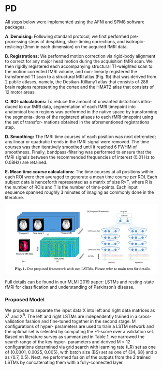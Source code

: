 # PD
All steps below were implemented using the AFNI and SPM8 software packages. 

**A. Denoising:** Following standard protocol, we first performed pre-processing steps of despiking, slice-timing corrections, and isotropic-reslicing (3mm in each dimension) on the acquired fMRI data.

**B. Registrations:** We performed motion correction via rigid-body alignment to correct for any major head motion during the acquisition fMRI scan. We then rigidly registered each accompanying structural T1-weighted scan to the motion corrected fMRI volume, and non-linearly registered the transformed T1 scan to a structural MRI atlas (Fig. 1b) that was derived from 2 public atlases, namely, the Desikan-Killiany1 atlas that consists of 288 brain regions representing the cortex and the HMAT2 atlas that consists of 12 motor areas.

**C. ROI-calculations:** To reduce the amount of unwanted distortions intro- duced to our fMRI data, segmentation of each fMRI timepoint into anatomical brain regions was performed in the native space by transforming the segmenta- tions of the registered atlases to each fMRI timepoint using the set of transfor- mations obtained in the aforementioned registrations step.

**D. Smoothing:** The fMRI time courses of each position was next detrended; any linear or quadratic trends in the fMRI signal were removed. The time courses was then iteratively smoothed until it reached 6 FWHM of smoothness. Finally, bandpass-filtering was performed to ensure that the fMRI signals between the recommended frequencies of interest (0.01 Hz to 0.08Hz) are retained.

**E. Mean time course calculations:** The time courses at all positions within each ROI were then averaged to generate a mean time course per ROI. Each subject data is henceforth represented as a matrix of size R×T, where R is the number of ROIs and T is the number of time-points. Each input sequence spanned roughly 3 minutes of imaging as commonly done in the literature.


![ Network ](network.png)

Full details can be found in our MLMI 2019 paper:
LSTMs and resting-state fMRI for classification and understanding of Parkinson’s disease.

### Proposed Model ###
We propose to separate the input data X into left and right data matrices as X<sup>L</sup> and X<sup>R</sup>. The left and right LSTMs are independently trained in a cross-validation fashion and fine-tuned together in the second stage. M configurations of hyper- parameters are used to train a LSTM network and the optimal set is selected by computing the F1-score over a validation set. Based on literature survey as summarized in Table 1, we narrowed the search range of the key hyper- parameters and derived M = 12 configurations determined via grid search with learning rate (LR) set as one of {0.0001, 0.0025, 0.005}, with batch size (BS) set as one of {34, 68} and p as {0.7, 0.5}. Next, we performed fusion of the outputs from the 2 trained LSTMs by concatenating them with a fully-connected layer. 
